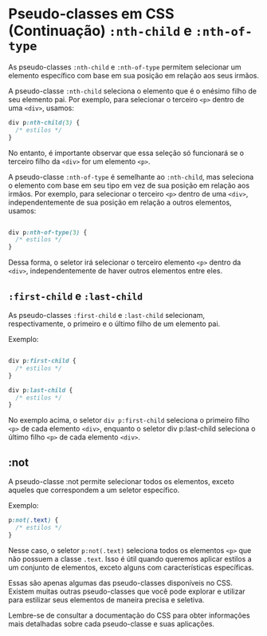 # Pseudo-classes em CSS (Continuação) ``:nth-child`` e ``:nth-of-type``

As pseudo-classes ``:nth-child`` e ``:nth-of-type`` permitem selecionar um elemento específico com base em sua posição em relação aos seus irmãos.

A pseudo-classe ``:nth-child`` seleciona o elemento que é o enésimo filho de seu elemento pai. Por exemplo, para selecionar o terceiro ``<p>`` dentro de uma ``<div>``, usamos:

```css
div p:nth-child(3) {
  /* estilos */
}
```

No entanto, é importante observar que essa seleção só funcionará se o terceiro filho da ``<div>`` for um elemento ``<p>``.

A pseudo-classe ``:nth-of-type`` é semelhante ao ``:nth-child``, mas seleciona o elemento com base em seu tipo em vez de sua posição em relação aos irmãos. Por exemplo, para selecionar o terceiro ``<p>`` dentro de uma ``<div>``, independentemente de sua posição em relação a outros elementos, usamos:

```css

div p:nth-of-type(3) {
  /* estilos */
}
```

Dessa forma, o seletor irá selecionar o terceiro elemento ``<p>`` dentro da ``<div>``, independentemente de haver outros elementos entre eles.

## ``:first-child`` e ``:last-child``

As pseudo-classes ``:first-child`` e ``:last-child`` selecionam, respectivamente, o primeiro e o último filho de um elemento pai.

Exemplo:

```css

div p:first-child {
  /* estilos */
}

div p:last-child {
  /* estilos */
}
```

No exemplo acima, o seletor ``div p:first-child`` seleciona o primeiro filho ``<p>`` de cada elemento ``<div>``, enquanto o seletor div p:last-child seleciona o último filho ``<p>`` de cada elemento ``<div>``.

## :not

A pseudo-classe :not permite selecionar todos os elementos, exceto aqueles que correspondem a um seletor específico.

Exemplo:

```css
p:not(.text) {
  /* estilos */
}
```

Nesse caso, o seletor ``p:not(.text)`` seleciona todos os elementos ``<p>`` que não possuem a classe ``.text``. Isso é útil quando queremos aplicar estilos a um conjunto de elementos, exceto alguns com características específicas.

Essas são apenas algumas das pseudo-classes disponíveis no CSS. Existem muitas outras pseudo-classes que você pode explorar e utilizar para estilizar seus elementos de maneira precisa e seletiva.

Lembre-se de consultar a documentação do CSS para obter informações mais detalhadas sobre cada pseudo-classe e suas aplicações.